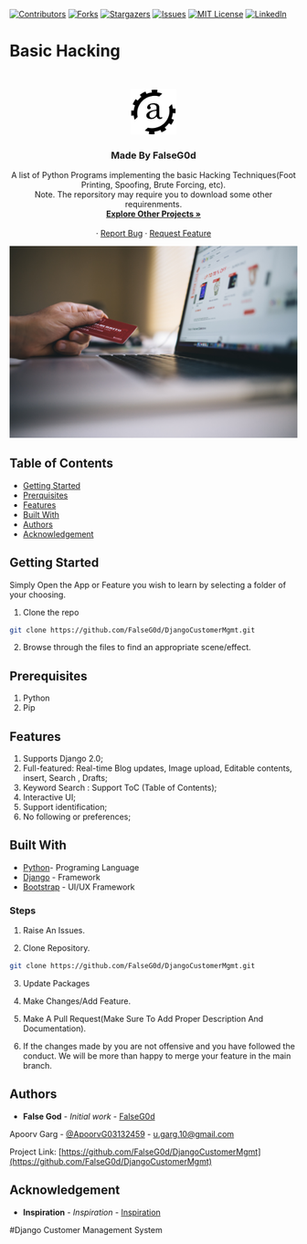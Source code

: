 [![Contributors][contributors-shield]][contributors-url]
[![Forks][forks-shield]][forks-url]
[![Stargazers][stars-shield]][stars-url]
[![Issues][issues-shield]][issues-url]
[![MIT License][license-shield]][license-url]
[![LinkedIn][linkedin-shield]][linkedin-url]


# Basic Hacking

<!-- PROJECT LOGO -->
<br />
<p align="center">
  <a href="http://apoorvgarg.herokuapp.com/">
    <img src="https://github.com/FalseG0d/AdvancedDjango/raw/main/images/Logo.png" alt="Logo" width="80" height="80">
  </a>

  <h3 align="center">Made By FalseG0d</h3>

  <p align="center">
    A list of Python Programs implementing the basic Hacking Techniques(Foot Printing, Spoofing, Brute Forcing, etc). <br>Note. The reporsitory may require you to download some other requirenments.
    <br />
    <a href="https://github.com/FalseG0d?tab=repositories"><strong>Explore Other Projects »</strong></a>
    <br />
    <br />
    ·
    <a href="https://github.com/FalseG0d/DjangoCustomerMgmt/issues">Report Bug</a>
    ·
    <a href="https://github.com/FalseG0d/DjangoCustomerMgmt/issues">Request Feature</a>
  </p>
</p>


![Product Name Screen Shot][product-screenshot]

<!-- TABLE OF CONTENTS -->
## Table of Contents


* [Getting Started](#getting-started)
* [Prerquisites](#prerquisites)
* [Features](#features)
* [Built With](#built-with)
* [Authors](#authors)
* [Acknowledgement](#acknowledgement)


## Getting Started

Simply Open the App or Feature you wish to learn by selecting a folder of your choosing.

1. Clone the repo

```sh
git clone https://github.com/FalseG0d/DjangoCustomerMgmt.git
```

2. Browse through the files to find an appropriate scene/effect.


## Prerequisites

1. Python
2. Pip



## Features

1. Supports Django 2.0;
2. Full-featured: Real-time Blog updates, Image upload, Editable contents, insert, Search , Drafts;
3. Keyword Search : Support ToC (Table of Contents);
4. Interactive UI;
5. Support identification;
6. No following or preferences;


## Built With

* [Python](https://www.python.org/)- Programing Language
* [Django](https://www.djangoproject.com/) - Framework
* [Bootstrap](https://getbootstrap.com/) - UI/UX Framework


### Steps

1. Raise An Issues.

2. Clone Repository.

```sh
git clone https://github.com/FalseG0d/DjangoCustomerMgmt.git
```

3. Update Packages


4. Make Changes/Add Feature.


5. Make A Pull Request(Make Sure To Add Proper Description And Documentation).


6. If the changes made by you are not offensive and you have followed the conduct. We will be more than happy to merge your feature in the main branch.


## Authors

* **False God** - *Initial work* - [FalseG0d](https://github.com/FalseG0d)

Apoorv Garg - [@ApoorvG03132459](https://twitter.com/ApoorvG03132459) - u.garg.10@gmail.com

Project Link: [https://github.com/FalseG0d/DjangoCustomerMgmt](https://github.com/FalseG0d/DjangoCustomerMgmt)


## Acknowledgement

* **Inspiration** - *Inspiration* - [Inspiration](https://www.youtube.com/channel/UCTZRcDjjkVajGL6wd76UnGg)


<!-- MARKDOWN LINKS & IMAGES -->
<!-- https://www.markdownguide.org/basic-syntax/#reference-style-links -->
[contributors-shield]: https://img.shields.io/github/contributors/FalseG0d/DjangoCustomerMgmt.svg?style=flat-square
[contributors-url]: https://github.com/FalseG0d/DjangoCustomerMgmt/graphs/contributors
[forks-shield]: https://img.shields.io/github/forks/FalseG0d/DjangoCustomerMgmt.svg?style=flat-square
[forks-url]: https://github.com/FalseG0d/DjangoCustomerMgmt/network/members
[stars-shield]: https://img.shields.io/github/stars/FalseG0d/DjangoCustomerMgmt.svg?style=flat-square
[stars-url]: https://github.com/FalseG0d/DjangoCustomerMgmt/stargazers
[issues-shield]: https://img.shields.io/github/issues/FalseG0d/DjangoCustomerMgmt.svg?style=flat-square
[issues-url]: https://github.com/FalseG0d/DjangoCustomerMgmt/issues
[license-shield]: https://img.shields.io/github/license/FalseG0d/DjangoCustomerMgmt.svg?style=flat-square
[license-url]: https://github.com/FalseG0d/DjangoCustomerMgmt/blob/master/LICENSE.txt
[linkedin-shield]: https://img.shields.io/badge/-LinkedIn-black.svg?style=flat-square&logo=linkedin&colorB=555
[linkedin-url]: https://www.linkedin.com/in/apoorv-garg-137137171/
[product-screenshot]: images/pexels.jpg
#Django Customer Management System
